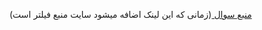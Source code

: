 <a href="https://cses.fi/problemset/task/1074/"> منبع سوال </a>
<span>(زمانی که این لینک اضافه میشود سایت منبع فیلتر است)</span>
